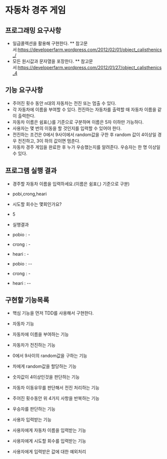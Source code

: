 # 자동차 경주 게임
## 프로그래밍 요구사항
* 일급콜렉션을 활용해 구현한다.
** 참고문서:https://developerfarm.wordpress.com/2012/02/01/object_calisthenics_/
* 모든 원시값과 문자열을 포장한다.
** 참고문서:https://developerfarm.wordpress.com/2012/01/27/object_calisthenics_4

## 기능 요구사항
* 주어진 횟수 동안 n대의 자동차는 전진 또는 멈출 수 있다.
* 각 자동차에 이름을 부여할 수 있다. 전진하는 자동차를 출력할 때 자동차 이름을 같이 출력한다.
* 자동차 이름은 쉼표(,)를 기준으로 구분하며 이름은 5자 이하만 가능하다.
* 사용자는 몇 번의 이동을 할 것인지를 입력할 수 있어야 한다.
* 전진하는 조건은 0에서 9사이에서 random값을 구한 후 random 값이 4이상일 경우 전진하고, 3이
  하의 값이면 멈춘다.
* 자동차 경주 게임을 완료한 후 누가 우승했는지를 알려준다. 우승자는 한 명 이상일 수 있다.

## 프로그램 실행 결과
* 경주할 자동차 이름을 입력하세요.(이름은 쉼표(,) 기준으로 구분)
* pobi,crong,heari
* 시도할 회수는 몇회인가요?
* 5

* 실행결과
* pobio : -
* crong : -
* heari : -

* pobio : --
* crong : -
* heari : --

## 구현할 기능목록
* 핵심 기능을 먼저 TDD를 사용해서 구현한다.

* 자동차 기능
* 자동차에 이름을 부여하는 기능
* 자동차가 전진하는 기능

* 0에서 9사이의 random값을 구하는 기능
* 차에게 random값을 할당하는 기능
* 숫자값이 4이상인것을 판단하는 기능
* 자동차 이동유무를 판단해서 전진 처리하는 기능

* 주어진 횟수동안 위 4가지 사항을 반복하는 기능

* 우승자를 판단하는 기능

* 사용자 입력받는 기능
* 사용자에게 자동차 이름을 입력받는 기능
* 사용자에게 시도할 회수를 입력받는 기능
* 사용자에게 입력받은 값에 대한 예외처리